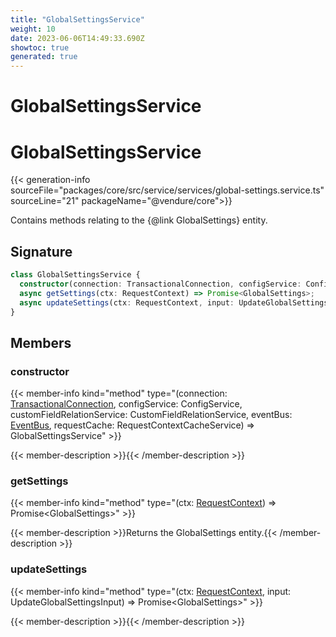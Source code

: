 ```yaml
---
title: "GlobalSettingsService"
weight: 10
date: 2023-06-06T14:49:33.690Z
showtoc: true
generated: true
---
```

<!-- This file was generated from the Vendure source. Do not modify. Instead, re-run the "docs:build" script -->

# GlobalSettingsService
<div class="symbol">


# GlobalSettingsService

{{< generation-info sourceFile="packages/core/src/service/services/global-settings.service.ts" sourceLine="21" packageName="@vendure/core">}}

Contains methods relating to the {@link GlobalSettings} entity.

## Signature

```TypeScript
class GlobalSettingsService {
  constructor(connection: TransactionalConnection, configService: ConfigService, customFieldRelationService: CustomFieldRelationService, eventBus: EventBus, requestCache: RequestContextCacheService)
  async getSettings(ctx: RequestContext) => Promise<GlobalSettings>;
  async updateSettings(ctx: RequestContext, input: UpdateGlobalSettingsInput) => Promise<GlobalSettings>;
}
```
## Members

### constructor

{{< member-info kind="method" type="(connection: <a href='/typescript-api/data-access/transactional-connection#transactionalconnection'>TransactionalConnection</a>, configService: ConfigService, customFieldRelationService: CustomFieldRelationService, eventBus: <a href='/typescript-api/events/event-bus#eventbus'>EventBus</a>, requestCache: RequestContextCacheService) => GlobalSettingsService"  >}}

{{< member-description >}}{{< /member-description >}}

### getSettings

{{< member-info kind="method" type="(ctx: <a href='/typescript-api/request/request-context#requestcontext'>RequestContext</a>) => Promise&#60;GlobalSettings&#62;"  >}}

{{< member-description >}}Returns the GlobalSettings entity.{{< /member-description >}}

### updateSettings

{{< member-info kind="method" type="(ctx: <a href='/typescript-api/request/request-context#requestcontext'>RequestContext</a>, input: UpdateGlobalSettingsInput) => Promise&#60;GlobalSettings&#62;"  >}}

{{< member-description >}}{{< /member-description >}}


</div>
